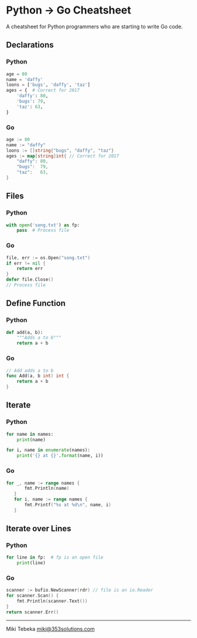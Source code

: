 # Python -> Go Cheatsheet

A cheatsheet for Python programmers who are starting to write Go code.

## Declarations

### Python

```python
age = 80
name = 'daffy'
loons = ['bugs', 'daffy', 'taz']
ages = {  # Correct for 2017
    'daffy': 80,
    'bugs': 79,
    'taz': 63,
}
```

### Go

```go
age := 80
name := "daffy"
loons := []string{"bugs", "daffy", "taz"}
ages := map[string]int{ // Correct for 2017
    "daffy": 80,
    "bugs":  79,
    "taz":   63,
}
```

## Files

### Python

```python
with open('song.txt') as fp:
    pass  # Process file
```

### Go

```go
file, err := os.Open("song.txt")
if err != nil {
    return err
}
defer file.Close()
// Process file
```

## Define Function

### Python

```python
def add(a, b):
    """Adds a to b"""
    return a + b
```

### Go

```go
// Add adds a to b
func Add(a, b int) int {
    return a + b
}
```

## Iterate

### Python

```python
for name in names:
    print(name)

for i, name in enumerate(names):
    print('{} at {}'.format(name, i))
```

### Go

```go
for _, name := range names {
       fmt.Println(name)
   }
   for i, name := range names {
       fmt.Printf("%s at %d\n", name, i)
   }
```

## Iterate over Lines

### Python

```python
for line in fp:  # fp is an open file
    print(line)
```

### Go

```go
scanner := bufio.NewScanner(rdr) // file is an io.Reader
for scanner.Scan() {
    fmt.Println(scanner.Text())
}
return scanner.Err()
```


---
Miki Tebeka <miki@353solutions.com>
